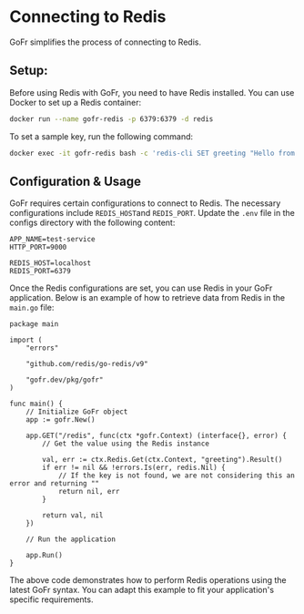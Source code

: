 # Connecting to Redis 

GoFr simplifies the process of connecting to Redis. 

## Setup:
Before using Redis with GoFr, you need to have Redis installed. You can use Docker to set up a Redis container:

```bash
docker run --name gofr-redis -p 6379:6379 -d redis
```

To set a sample key, run the following command:

```bash
docker exec -it gofr-redis bash -c 'redis-cli SET greeting "Hello from Redis."'
```

## Configuration & Usage

GoFr requires certain configurations to connect to Redis. The necessary configurations include 
`REDIS_HOST`and `REDIS_PORT`. Update the `.env` file in the configs directory with the following content:

```dotenv
APP_NAME=test-service
HTTP_PORT=9000

REDIS_HOST=localhost
REDIS_PORT=6379
```

Once the Redis configurations are set, you can use Redis in your GoFr application. 
Below is an example of how to retrieve data from Redis in the `main.go` file:

```golang
package main

import (
	"errors"

	"github.com/redis/go-redis/v9"

	"gofr.dev/pkg/gofr"
)

func main() {
	// Initialize GoFr object
	app := gofr.New()

	app.GET("/redis", func(ctx *gofr.Context) (interface{}, error) {
		// Get the value using the Redis instance

		val, err := ctx.Redis.Get(ctx.Context, "greeting").Result()
		if err != nil && !errors.Is(err, redis.Nil) {
			// If the key is not found, we are not considering this an error and returning ""
			return nil, err
		}

		return val, nil
	})

	// Run the application

	app.Run()
}
```

The above code demonstrates how to perform Redis operations using the latest GoFr syntax.
You can adapt this example to fit your application's specific requirements.